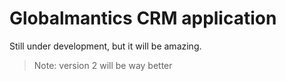 # Globalmantics CRM application
Still under development, but it will be amazing.


>Note: version 2 will be way better
